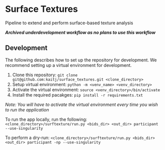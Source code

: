 # Surface Textures

Pipeline to extend and perform surface-based texture analysis

_**Archived underdevelopment workflow as no plans to use this workflow**_

## Development

The following describes how to set up the repository for development. We recommend setting up a 
virtual environment for development.

1. Clone this repository: `git clone git@github.com:kaitj/surface_textures.git <clone_directory>`
1. Setup virtual environment: `python -m <venv_name> <venv_directory>`
1. Activate the virtual environment: `source <venv_directory>/bin/activate`
1. Install the required pacakges: `pip install -r requirements.txt`

_Note: You will have to activate the virtual environment every time you wish to run the application_

To run the app locally, run the following: `<clone_directory>/surftexture/run.py <bids_dir> <out_dir> participant --use-singularity`

To perform a dry-run: `<clone_directory>/surftexture/run.py <bids_dir> <out_dir> participant -np --use-singularity`
